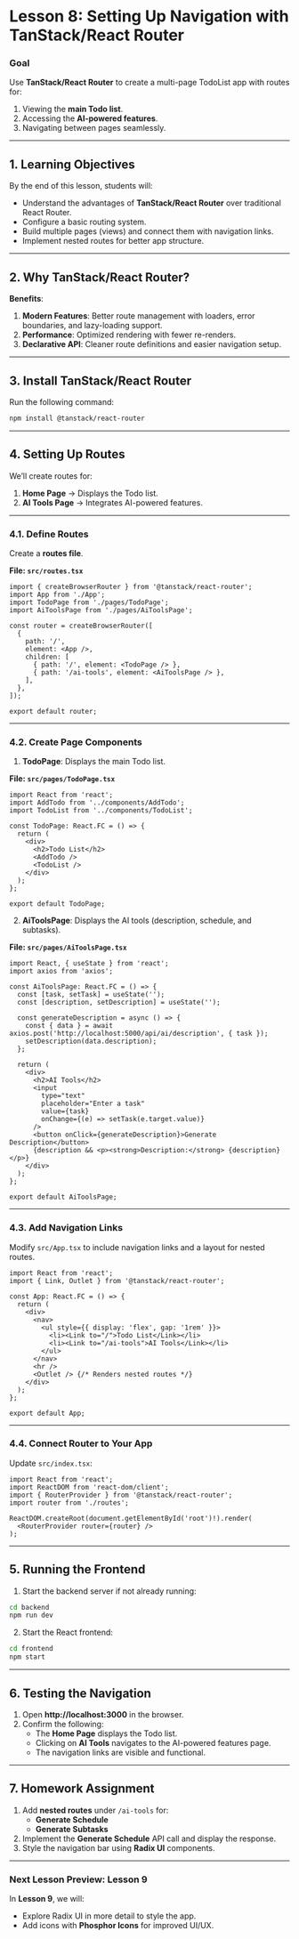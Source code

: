 # **Lesson 8: Setting Up Navigation with TanStack/React Router**

### **Goal**  
Use **TanStack/React Router** to create a multi-page TodoList app with routes for:  
1. Viewing the **main Todo list**.  
2. Accessing the **AI-powered features**.  
3. Navigating between pages seamlessly.

---

## **1. Learning Objectives**  
By the end of this lesson, students will:  
- Understand the advantages of **TanStack/React Router** over traditional React Router.  
- Configure a basic routing system.  
- Build multiple pages (views) and connect them with navigation links.  
- Implement nested routes for better app structure.

---

## **2. Why TanStack/React Router?**

**Benefits**:  
1. **Modern Features**: Better route management with loaders, error boundaries, and lazy-loading support.  
2. **Performance**: Optimized rendering with fewer re-renders.  
3. **Declarative API**: Cleaner route definitions and easier navigation setup.

---

## **3. Install TanStack/React Router**

Run the following command:

```bash
npm install @tanstack/react-router
```

---

## **4. Setting Up Routes**

We’ll create routes for:  
1. **Home Page** → Displays the Todo list.  
2. **AI Tools Page** → Integrates AI-powered features.  

---

### **4.1. Define Routes**

Create a **routes file**.

**File: `src/routes.tsx`**

```tsx
import { createBrowserRouter } from '@tanstack/react-router';
import App from './App';
import TodoPage from './pages/TodoPage';
import AiToolsPage from './pages/AiToolsPage';

const router = createBrowserRouter([
  {
    path: '/',
    element: <App />,
    children: [
      { path: '/', element: <TodoPage /> },
      { path: '/ai-tools', element: <AiToolsPage /> },
    ],
  },
]);

export default router;
```

---

### **4.2. Create Page Components**

1. **TodoPage**: Displays the main Todo list.

**File: `src/pages/TodoPage.tsx`**

```tsx
import React from 'react';
import AddTodo from '../components/AddTodo';
import TodoList from '../components/TodoList';

const TodoPage: React.FC = () => {
  return (
    <div>
      <h2>Todo List</h2>
      <AddTodo />
      <TodoList />
    </div>
  );
};

export default TodoPage;
```

2. **AiToolsPage**: Displays the AI tools (description, schedule, and subtasks).

**File: `src/pages/AiToolsPage.tsx`**

```tsx
import React, { useState } from 'react';
import axios from 'axios';

const AiToolsPage: React.FC = () => {
  const [task, setTask] = useState('');
  const [description, setDescription] = useState('');

  const generateDescription = async () => {
    const { data } = await axios.post('http://localhost:5000/api/ai/description', { task });
    setDescription(data.description);
  };

  return (
    <div>
      <h2>AI Tools</h2>
      <input
        type="text"
        placeholder="Enter a task"
        value={task}
        onChange={(e) => setTask(e.target.value)}
      />
      <button onClick={generateDescription}>Generate Description</button>
      {description && <p><strong>Description:</strong> {description}</p>}
    </div>
  );
};

export default AiToolsPage;
```

---

### **4.3. Add Navigation Links**

Modify `src/App.tsx` to include navigation links and a layout for nested routes.

```tsx
import React from 'react';
import { Link, Outlet } from '@tanstack/react-router';

const App: React.FC = () => {
  return (
    <div>
      <nav>
        <ul style={{ display: 'flex', gap: '1rem' }}>
          <li><Link to="/">Todo List</Link></li>
          <li><Link to="/ai-tools">AI Tools</Link></li>
        </ul>
      </nav>
      <hr />
      <Outlet /> {/* Renders nested routes */}
    </div>
  );
};

export default App;
```

---

### **4.4. Connect Router to Your App**

Update `src/index.tsx`:

```tsx
import React from 'react';
import ReactDOM from 'react-dom/client';
import { RouterProvider } from '@tanstack/react-router';
import router from './routes';

ReactDOM.createRoot(document.getElementById('root')!).render(
  <RouterProvider router={router} />
);
```

---

## **5. Running the Frontend**

1. Start the backend server if not already running:  

```bash
cd backend
npm run dev
```

2. Start the React frontend:  

```bash
cd frontend
npm start
```

---

## **6. Testing the Navigation**

1. Open **http://localhost:3000** in the browser.  
2. Confirm the following:  
   - The **Home Page** displays the Todo list.  
   - Clicking on **AI Tools** navigates to the AI-powered features page.  
   - The navigation links are visible and functional.  

---

## **7. Homework Assignment**

1. Add **nested routes** under `/ai-tools` for:  
   - **Generate Schedule**  
   - **Generate Subtasks**  
2. Implement the **Generate Schedule** API call and display the response.  
3. Style the navigation bar using **Radix UI** components.  

---

### **Next Lesson Preview: Lesson 9**  
In **Lesson 9**, we will:  
- Explore Radix UI in more detail to style the app.  
- Add icons with **Phosphor Icons** for improved UI/UX.  
